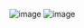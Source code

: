 ![image](https://github.com/VISHNU-PRASANDH/MERN-STACK-TASK/assets/145892809/cdd252b1-56bc-4cd5-afbf-48b323adb2fd)
![image](https://github.com/VISHNU-PRASANDH/MERN-STACK-TASK/assets/145892809/bcf086aa-a9bd-4547-8eef-adcfd1ba93b0)
